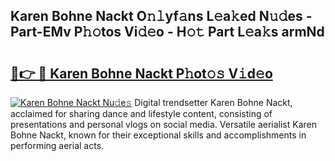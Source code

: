 ## Karen Bohne Nackt O𝚗𝚕yf𝚊ns L𝚎a𝚔ed N𝚞𝚍es - Part-EMv P𝚑𝚘tos Vi𝚍𝚎o - H𝚘𝚝 Part L𝚎a𝚔s armNd

# <h2><a href="http://kf34h5p.oniu.top/?m=Karen+Bohne+Nackt">🔗👉 🔴 Karen Bohne Nackt P𝚑ot𝚘𝚜 V𝚒d𝚎o</a></h2>

[![Karen Bohne Nackt Nu𝚍e𝚜](https://i.imgur.com/0qMVB7G.gif)](http://kf34h5p.oniu.top/?m=Karen+Bohne+Nackt)
Digital trendsetter Karen Bohne Nackt, acclaimed for sharing dance and lifestyle content, consisting of presentations and personal vlogs on social media. Versatile aerialist Karen Bohne Nackt, known for their exceptional skills and accomplishments in performing aerial acts.  
